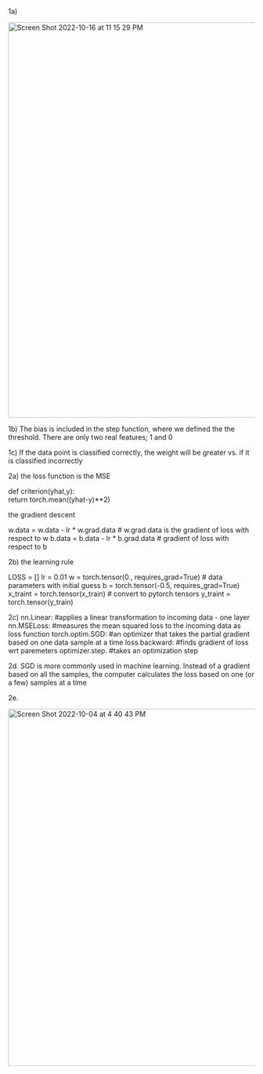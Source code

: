 1a)


<img width="806" alt="Screen Shot 2022-10-16 at 11 15 29 PM" src="https://user-images.githubusercontent.com/113271915/196094704-96be7a9d-3854-4feb-b61c-42202b00003e.png">


1b) The bias is included in the step function, where we defined the 
the threshold. There are only two real features; 1 and 0

1c) If the data point is classified correctly, the weight will be greater
vs. if it is classified incorrectly

2a) the loss function is the MSE

def criterion(yhat,y):                 
  return torch.mean((yhat-y)**2)

the gradient descent 

w.data = w.data - lr * w.grad.data # w.grad.data is the gradient of loss with respect to w
b.data = b.data - lr * b.grad.data # gradient of loss with respect to b

2b) the learning rule 

LOSS = []
lr = 0.01
w = torch.tensor(0., requires_grad=True) # data parameters with initial guess
b = torch.tensor(-0.5, requires_grad=True)
x_traint = torch.tensor(x_train) # convert to pytorch tensors
y_traint = torch.tensor(y_train)

2c)
nn.Linear: #applies a linear transformation to incoming data - one layer
nn.MSELoss: #measures the mean squared loss to the incoming data as loss function
torch.optim.SGD: #an optimizer that takes the partial gradient based on one data sample at a time
loss.backward: #finds gradient of loss wrt paremeters
optimizer.step. #takes an optimization step

2d. SGD is more commonly used in machine learning. Instead of a gradient based on 
all the samples, the computer calculates the loss based on one (or a few) samples at a time

2e. 

<img width="728" alt="Screen Shot 2022-10-04 at 4 40 43 PM" src="https://user-images.githubusercontent.com/113271915/196094201-bc8b85e5-520b-4ac1-8182-e428a615026d.png">

